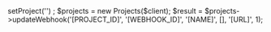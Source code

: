 <?php

use Appwrite\Client;
use Appwrite\Services\Projects;

$client = new Client();

$client
    ->setProject('')
;

$projects = new Projects($client);

$result = $projects->updateWebhook('[PROJECT_ID]', '[WEBHOOK_ID]', '[NAME]', [], '[URL]', 1);